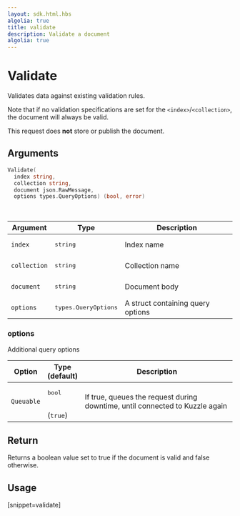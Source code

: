 ```yaml
---
layout: sdk.html.hbs
algolia: true
title: validate
description: Validate a document
algolia: true
---
```


# Validate

Validates data against existing validation rules.

Note that if no validation specifications are set for the `<index>`/`<collection>`, the document will always be valid.

This request does **not** store or publish the document.

## Arguments

```go
Validate(
  index string,
  collection string,
  document json.RawMessage,
  options types.QueryOptions) (bool, error)
```

<br/>

| Argument | Type | Description |
| --- | --- | --- |
| `index` | <pre>string</pre> | Index name |
| `collection` | <pre>string</pre> | Collection name |
| `document` | <pre>string</pre> | Document body |
| `options` | <pre>types.QueryOptions</pre> | A struct containing query options |

### options

Additional query options

| Option | Type<br/>(default) | Description |
| --- | --- | --- |
| `Queuable` | <pre>bool</pre> <br/>(`true`) | If true, queues the request during downtime, until connected to Kuzzle again |

## Return

Returns a boolean value set to true if the document is valid and false otherwise.

## Usage

[snippet=validate]
